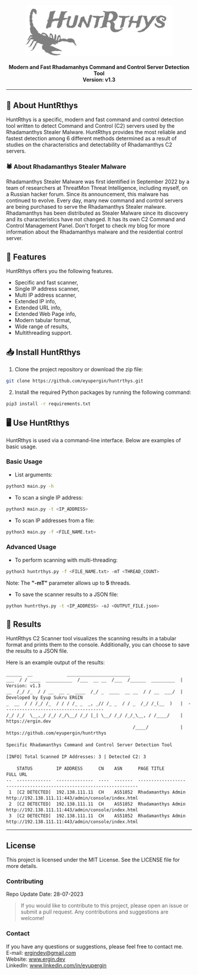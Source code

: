 
<p align="center">
  <br>
  <a href="https://ergin.dev"><img src="https://raw.githubusercontent.com/EyupErgin/HuntRthys/main/.img/banner-gray.png" width="400px" alt="HuntRthys"></a>
</p>
<h4 align="center">Modern and Fast Rhadamanhys Command and Control Server Detection Tool<br> Version: v1.3 </h4>

---

## :scorpion:	About HuntRthys
HuntRthys is a specific, modern and fast command and control detection tool written to detect Command and Control (C2) servers used by the Rhadamanthys Stealer Malware. HuntRthys provides the most reliable and fastest detection among 6 different methods determined as a result of studies on the characteristics and detectability of Rhadamanthys C2 servers.

### :spider: About Rhadamanthys Stealer Malware
Rhadamanthys Stealer Malware was first identified in September 2022 by a team of researchers at ThreatMon Threat Intelligence, including myself, on a Russian hacker forum. Since its announcement, this malware has continued to evolve. Every day, many new command and control servers are being purchased to serve the Rhadamanthys Stealer malware. Rhadamanthys has been distributed as Stealer Malware since its discovery and its characteristics have not changed. It has its own C2 Command and Control Management Panel. Don't forget to check my blog for more information about the Rhadamanthys malware and the residential control server.

## :notebook:	Features
HuntRthys offers you the following features.

- Specific and fast scanner,
- Single IP address scanner,
- Multi IP address scanner,
- Extended IP info,
- Extended URL info,
- Extended Web Page info,
- Modern tabular format,
- Wide range of results,
- Multithreading support.

## :inbox_tray:	Install HuntRthys
1. Clone the project repository or download the zip file:
```bash
git clone https://github.com/eyupergin/huntrthys.git
```
2. Install the required Python packages by running the following command:
```bash
pip3 install -r requirements.txt
```
## :desktop_computer:	Use HuntRthys
HuntRthys is used via a command-line interface. Below are examples of basic usage.

### Basic Usage
- List arguments:
```bash
python3 main.py -h
```
- To scan a single IP address:
```bash
python3 main.py -t <IP_ADDRESS>
```
- To scan IP addresses from a file:
```bash
python3 main.py -f <FILE_NAME.txt>
```

### Advanced Usage
- To perform scanning with multi-threading:
```bash
python3 huntrthys.py -f <FILE_NAME.txt> -mT <THREAD_COUNT>
```
Note: The **"-mT"** parameter allows up to **5** threads.

- To save the scanner results to a JSON file:
```bash
python huntrthys.py -t <IP_ADDRESS> -oJ <OUTPUT_FILE.json>
```
## :mag_right: Results
HuntRthys C2 Scanner tool visualizes the scanning results in a tabular format and prints them to the console. 
Additionally, you can choose to save the results to a JSON file.

Here is an example output of the results:
```
______  __             ________________________
___  / / ____  __________  /___  __ __  /___  /______  _________  |  Version: v1.3
__  /_/ /_  / / __  __ _  ____  /_/ _  ____  __ __  / / __  ___/  |  Developed by Eyup Sukru ERGIN
_  __  / / /_/ /_  / / / /_ _  _, _// /_ _  / / _  /_/ /_(__  )   |  --------------------------------------
/_/ /_/  \__,_/ /_/ /_/\__/ /_/ |_| \__/ /_/ /_/_\__, / /____/    |  https://ergin.dev
                                                /____/            |  https://github.com/eyupergin/huntrthys

Specific Rhadamanthys Command and Control Server Detection Tool

[INFO] Total Scanned IP Addresses: 3 | Detected C2: 3

    STATUS         IP ADDRESS      CN    ASN      PAGE TITLE          FULL URL
--  -------------  --------------  ----  -------  ------------------  --------------------------------------------------
 1  [C2 DETECTED]  192.138.111.11  CH    AS51852  Rhadamanthys Admin  http://192.138.111.11:443/admin/console/index.html
 2  [C2 DETECTED]  192.138.111.11  CH    AS51852  Rhadamanthys Admin  http://192.138.111.11:443/admin/console/index.html
 3  [C2 DETECTED]  192.138.111.11  CH    AS51852  Rhadamanthys Admin  http://192.138.111.11:443/admin/console/index.html
```

---

## License
This project is licensed under the MIT License. See the LICENSE file for more details.

### Contributing
Repo Update Date: 28-07-2023 <br>
> If you would like to contribute to this project, please open an issue or submit a pull request. Any contributions and suggestions are welcome!

### Contact
If you have any questions or suggestions, please feel free to contact me.<br>
E-mail: ergindev@gmail.com <br>
Website: www.ergin.dev <br>
LinkedIn: www.linkedin.com/in/eyupergin<br>
